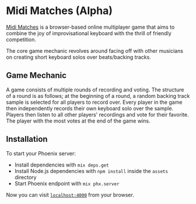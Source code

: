 # Midi Matches (Alpha)

<!-- ![](https://github.com/henrysdev/midimatches/workflows/build/badge.svg) [![Coverage Status](https://coveralls.io/repos/github/henrysdev/midimatches/badge.svg?branch=master)](https://coveralls.io/github/henrysdev/midimatches?branch=master)
 -->
[Midi Matches](https://midimatches.com/) is a browser-based online multiplayer game that aims to combine the joy of improvisational keyboard with the thrill of friendly competition.

The core game mechanic revolves around facing off with other musicians on creating short keyboard solos over beats/backing tracks.

## Game Mechanic

A game consists of multiple rounds of recording and voting. The structure of a round is as follows; at the beginning of a round,
a random backing track sample is selected for all players to record over. Every player in the game then independently records their own keyboard
solo over the sample. Players then listen to all other players' recordings and vote for their favorite. The player with the most votes
at the end of the game wins.

## Installation

To start your Phoenix server:

- Install dependencies with `mix deps.get`
- Install Node.js dependencies with `npm install` inside the `assets` directory
- Start Phoenix endpoint with `mix phx.server`

Now you can visit [`localhost:4000`](http://localhost:4000) from your browser.
